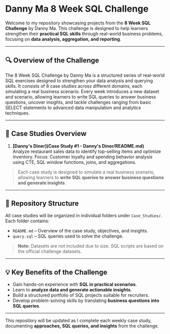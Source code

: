 # Danny Ma 8 Week SQL Challenge

Welcome to my repository showcasing projects from the **8 Week SQL Challenge** by Danny Ma. This challenge is designed to help learners strengthen their **practical SQL skills** through real-world business problems, focusing on **data analysis, aggregation, and reporting**.

---

## 🔍 Overview of the Challenge

The 8 Week SQL Challenge by Danny Ma is a structured series of real-world SQL exercises designed to strengthen your data analysis and querying skills. It consists of 8 case studies across different domains, each simulating a real business scenario. Every week introduces a new dataset and scenario, allowing learners to write SQL queries to answer business questions, uncover insights, and tackle challenges ranging from basic SELECT statements to advanced data manipulation and analytics techniques.

---

## 📂 Case Studies Overview

1. **[Danny's Diner](Case Study #1 - Danny's Diner/README.md)**  
   Analyze restaurant sales data to identify top-selling items and optimize inventory.
   Focus: Customer loyalty and spending behavior analysis using CTE, SQL window functions, joins, and aggregations.

> Each case study is designed to simulate a real business scenario, allowing learners to **write SQL queries to answer business questions and generate insights**.

---

## 📂 Repository Structure

All case studies will be organized in individual folders under `Case_Studies/`. Each folder contains:

- `README.md` – Overview of the case study, objectives, and insights.  
- `query.sql` – SQL queries used to solve the challenge.

> **Note:** Datasets are not included due to size. SQL scripts are based on the official challenge datasets.

---

## 💡 Key Benefits of the Challenge

- Gain hands-on experience with **SQL in practical scenarios**.  
- Learn to **analyze data and generate actionable insights**.  
- Build a structured portfolio of SQL projects suitable for recruiters.  
- Develop problem-solving skills by translating **business questions into SQL queries**.

---

This repository will be updated as I complete each weekly case study, documenting **approaches, SQL queries, and insights** from the challenge.


